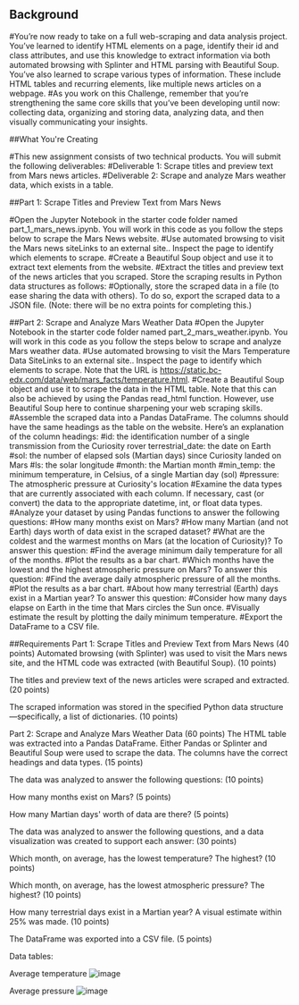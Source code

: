 ## Background

  #You’re now ready to take on a full web-scraping and data analysis project. You’ve learned to identify HTML elements on a page, identify their id and class attributes, and use this knowledge to extract information via both automated browsing with Splinter and HTML parsing with Beautiful Soup. You’ve also learned to scrape various types of information. These include HTML tables and recurring elements, like multiple news articles on a webpage.
  #As you work on this Challenge, remember that you’re strengthening the same core skills that you’ve been developing until now: collecting data, organizing and storing data, analyzing data, and then visually communicating your insights.

##What You're Creating

  #This new assignment consists of two technical products. You will submit the following deliverables:
  #Deliverable 1: Scrape titles and preview text from Mars news articles.
  #Deliverable 2: Scrape and analyze Mars weather data, which exists in a table.

##Part 1: Scrape Titles and Preview Text from Mars News

  #Open the Jupyter Notebook in the starter code folder named part_1_mars_news.ipynb. You will work in this code as you follow the steps below to scrape the Mars News website.
  #Use automated browsing to visit the Mars news siteLinks to an external site.. Inspect the page to identify which elements to scrape.
  #Create a Beautiful Soup object and use it to extract text elements from the website.
  #Extract the titles and preview text of the news articles that you scraped. Store the scraping results in Python data structures as follows:
  #Optionally, store the scraped data in a file (to ease sharing the data with others). To do so, export the scraped data to a JSON file. (Note: there will be no extra points for completing this.)

##Part 2: Scrape and Analyze Mars Weather Data
  #Open the Jupyter Notebook in the starter code folder named part_2_mars_weather.ipynb. You will work in this code as you follow the steps below to scrape and analyze Mars weather data.
  #Use automated browsing to visit the Mars Temperature Data SiteLinks to an external site.. Inspect the page to identify which elements to scrape. Note that the URL is https://static.bc-edx.com/data/web/mars_facts/temperature.html.
  #Create a Beautiful Soup object and use it to scrape the data in the HTML table. Note that this can also be achieved by using the Pandas read_html function. However, use Beautiful Soup here to continue sharpening your web scraping skills.
  #Assemble the scraped data into a Pandas DataFrame. The columns should have the same headings as the table on the website. Here’s an explanation of the column headings:
    #id: the identification number of a single transmission from the Curiosity rover
terrestrial_date: the date on Earth
    #sol: the number of elapsed sols (Martian days) since Curiosity landed on Mars
    #ls: the solar longitude
    #month: the Martian month
    #min_temp: the minimum temperature, in Celsius, of a single Martian day (sol)
    #pressure: The atmospheric pressure at Curiosity's location
  #Examine the data types that are currently associated with each column. If necessary, cast (or convert) the data to the appropriate datetime, int, or float data types.
  #Analyze your dataset by using Pandas functions to answer the following questions:
    #How many months exist on Mars?
    #How many Martian (and not Earth) days worth of data exist in the scraped dataset?
    #What are the coldest and the warmest months on Mars (at the location of Curiosity)? To answer this question:
    #Find the average minimum daily temperature for all of the months.
    #Plot the results as a bar chart.
    #Which months have the lowest and the highest atmospheric pressure on Mars? To answer this question:
    #Find the average daily atmospheric pressure of all the months.
    #Plot the results as a bar chart.
    #About how many terrestrial (Earth) days exist in a Martian year? To answer this question:
    #Consider how many days elapse on Earth in the time that Mars circles the Sun once.
    #Visually estimate the result by plotting the daily minimum temperature.
#Export the DataFrame to a CSV file.
  
  
##Requirements
Part 1: Scrape Titles and Preview Text from Mars News (40 points)
Automated browsing (with Splinter) was used to visit the Mars news site, and the HTML code was extracted (with Beautiful Soup). (10 points)

The titles and preview text of the news articles were scraped and extracted. (20 points)

The scraped information was stored in the specified Python data structure—specifically, a list of dictionaries. (10 points)

Part 2: Scrape and Analyze Mars Weather Data (60 points)
The HTML table was extracted into a Pandas DataFrame. Either Pandas or Splinter and Beautiful Soup were used to scrape the data. The columns have the correct headings and data types. (15 points)

The data was analyzed to answer the following questions: (10 points)

How many months exist on Mars? (5 points)

How many Martian days' worth of data are there? (5 points)

The data was analyzed to answer the following questions, and a data visualization was created to support each answer: (30 points)

Which month, on average, has the lowest temperature? The highest? (10 points)

Which month, on average, has the lowest atmospheric pressure? The highest? (10 points)

How many terrestrial days exist in a Martian year? A visual estimate within 25% was made. (10 points)

The DataFrame was exported into a CSV file. (5 points)
  
Data tables:

Average temperature
![image](https://user-images.githubusercontent.com/94163197/226765112-e2935f17-62d2-404c-9be8-df411939c756.png)

Average pressure
![image](https://user-images.githubusercontent.com/94163197/226765183-145cd797-951d-490d-a682-64235c952f71.png)

  
  
  
  
  
